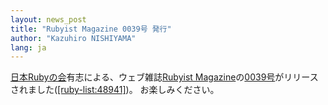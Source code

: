 ```yaml
---
layout: news_post
title: "Rubyist Magazine 0039号 発行"
author: "Kazuhiro NISHIYAMA"
lang: ja
---
```


[日本Rubyの会][1]有志による、ウェブ雑誌[Rubyist
Magazine][2]の[0039号][3]がリリースされました([\[ruby-list:48941\]][4])。 お楽しみください。



[1]: http://ruby-no-kai.org
[2]: http://jp.rubyist.net/magazine/
[3]: http://jp.rubyist.net/magazine/?0039
[4]: http://blade.nagaokaut.ac.jp/cgi-bin/scat.rb/ruby/ruby-list/48941
